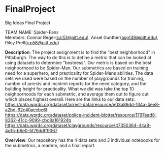 # FinalProject
Big Ideas Final Project <br>

TEAM NAME: Spider-Fans <br>
Members: Connor Reger(csr51@pitt.edu), Ansel Gunther(asg149@pitt.edu), Riley Prell(rrp58@pitt.edu) <br>

**Description**: The project assignment is to find the "best neighborhood" in Pittsburgh. The way to do this is to define a metric that can be looked at using datasets to determine "bestness". Our metric is based on the best neighborhood to be Spider-Man. Our submetrics are based on training, need for a superhero, and practicality for Spider-Mans abilities. The data sets we used were based on the number of playgrounds for training, number of arrests and incident reports for the need category, and the building height for practicality. What we did was take the top 10 neighborhoods for each submetric, and average them out to figure out which places highest overall. Here are the links to our data sets: <br>
https://data.wprdc.org/dataset/arrest-data/resource/e03a89dd-134a-4ee8-a2bd-62c40aeebc6f <br>
https://data.wprdc.org/dataset/police-incident-blotter/resource/1797ead8-8262-41cc-9099-cbc8a161924b <br>
https://data.wprdc.org/dataset/playgrounds/resource/47350364-44a8-4d15-b6e0-5f79ddff9367 <br>


**Overview**: Our repository has the 4 data sets and 3 individual notebooks for the submetrics, a readme, and a final report.
